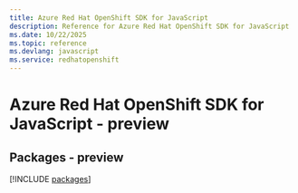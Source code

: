 ```yaml
---
title: Azure Red Hat OpenShift SDK for JavaScript
description: Reference for Azure Red Hat OpenShift SDK for JavaScript
ms.date: 10/22/2025
ms.topic: reference
ms.devlang: javascript
ms.service: redhatopenshift
---
```

# Azure Red Hat OpenShift SDK for JavaScript - preview
## Packages - preview
[!INCLUDE [packages](red-hat-openshift-index.md)]